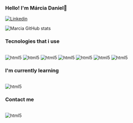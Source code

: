 

### Hello! I'm Márcia Daniel👋

[![Linkedin](https://img.shields.io/badge/LinkedIn-0077B5?style=for-the-badge&logo=linkedin&logoColor=white)](https://www.linkedin.com/in/marciadaniel-software-developer/)

![Marcia GitHub stats](https://github-readme-stats.vercel.app/api?username=marciadaniel&show_icons=true&theme=cobalt)


### Tecnologies that i use

<div style="display: inline_block"><br/>
    <img  alt="html5" src="https://img.shields.io/badge/Java-ED8B00?style=for-the-badge&logo=openjdk&logoColor=white" /> 
       <img alt="html5" src="https://img.shields.io/badge/MySQL-00000F?style=for-the-badge&logo=mysql&logoColor=white" />
    <img  alt="html5" src="https://img.shields.io/badge/HTML-239120?style=for-the-badge&logo=html5&logoColor=white" />
    <img alt="html5" src="https://img.shields.io/badge/CSS3-1572B6?style=for-the-badge&logo=css3&logoColor=white" />
      <img alt="html5" src="https://img.shields.io/badge/Sass-CC6699?style=for-the-badge&logo=sass&logoColor=white" />
 <img alt="html5" src="https://img.shields.io/badge/JavaScript-F7DF1E?style=for-the-badge&logo=javascript&logoColor=black" />
 <img alt="html5" src="https://img.shields.io/badge/Spring-6DB33F?style=for-the-badge&logo=spring&logoColor=white" /> 
</div>

### I'm currently learning
<div style="display: inline_block"><br/>
 <img alt="html5" src="https://img.shields.io/badge/Linux-ED8B00??style=for-the-badge&logo=linux&logoColor=white" />
</div>

### Contact me
<div style="display: inline_block"><br/>
 <img alt="html5" src="https://img.shields.io/badge/Gmail-D14836?style=for-the-badge&logo=gmail&logoColor=white" />
</div>
